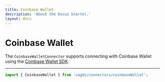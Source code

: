 ```yaml
---
title: Coinbase Wallet
description: 'About the Docus Starter.'
layout: docs
---
```


# Coinbase Wallet

The `CoinbaseWalletConnector` supports connecting with Coinbase Wallet using the [Coinbase Wallet SDK](https://docs.cloud.coinbase.com/wallet-sdk/docs).

---

```js
import { CoinbaseWallet } from 'vagmi/connectors/coinbaseWallet';
```
